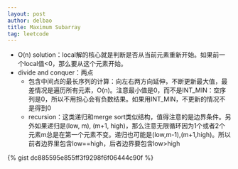 ```yaml
---
layout: post
author: delbao
title: Maximum Subarray
tag: leetcode
---
```


 
- O(n) solution：local解的核心就是判断是否从当前元素重新开始。如果前一个local值<0，那么要从这个元素开始。
- divide and conquer：两点
    - 包含中间点的最长序列的计算：向左右两方向延伸，不断更新最大值，最差情况是遍历所有元素，O(n)。注意最小值是0，而不是INT_MIN：空序列是0，所以不用担心会有负数结果。如果用INT_MIN，不更新的情况不是得到0
    - recursion：这类递归和merge sort类似结构，值得注意的是边界条件。另外如果递归是(low, m), (m+1, high)，那么注意无限循环因为1个或者2个元素m总是在第一个元素不变。递归也可能是(low,m-1),(m+1,high)。所以前者边界里包含low==high，后者边界要包含low>high
    
{% gist dc885595e855ff3f9298f6f06444c90f %}    
  
